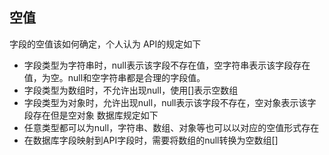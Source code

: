 ## 空值
字段的空值该如何确定，个人认为
API的规定如下
- 字段类型为字符串时，null表示该字段不存在值，空字符串表示该字段存在值，为空。null和空字符串都是合理的字段值。
- 字段类型为数组时，不允许出现null，使用[]表示空数组
- 字段类型为对象时，允许出现null，null表示该字段不存在，空对象表示该字段存在但是空对象
数据库规定如下
- 任意类型都可以为null，字符串、数组、对象等也可以以对应的空值形式存在
- 在数据库字段映射到API字段时，需要将数组的null转换为空数组[]
